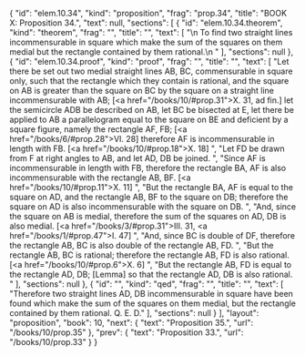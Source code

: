 {
  "id": "elem.10.34",
  "kind": "proposition",
  "frag": "prop.34",
  "title": "BOOK X: Proposition 34.",
  "text": null,
  "sections": [
    {
      "id": "elem.10.34.theorem",
      "kind": "theorem",
      "frag": "",
      "title": "",
      "text": [
        "\n       To find two straight lines incommensurable in square which make the sum of the squares on them medial but the rectangle contained by them rational.\n      "
      ],
      "sections": null
    },
    {
      "id": "elem.10.34.proof",
      "kind": "proof",
      "frag": "",
      "title": "",
      "text": [
        "Let there be set out two medial straight lines AB, BC, commensurable in square only, such that the rectangle which they contain is rational, and the square on AB is greater than the square on BC by the square on a straight line incommensurable with AB; [<a href=\"/books/10/#prop.31\">X. 31</a>, ad fin.]  let the semicircle ADB be described on AB, let BC be bisected at E, let there be applied to AB a parallelogram equal to the square on BE and deficient by a square figure, namely the rectangle AF, FB; [<a href=\"/books/6/#prop.28\">VI. 28</a>] therefore AF is incommensurable in length with FB. [<a href=\"/books/10/#prop.18\">X. 18</a>] ",
        "Let FD be drawn from F at right angles to AB, and let AD, DB be joined. ",
        "Since AF is incommensurable in length with FB, therefore the rectangle BA, AF is also incommensurable with the rectangle AB, BF. [<a href=\"/books/10/#prop.11\">X. 11</a>] ",
        "But the rectangle BA, AF is equal to the square on AD, and the rectangle AB, BF to the square on DB; therefore the square on AD is also incommensurable with the square on DB. ",
        "And, since the square on AB is medial, therefore the sum of the squares on AD, DB is also medial. [<a href=\"/books/3/#prop.31\">III. 31</a>, <a href=\"/books/1/#prop.47\">I. 47</a>] ",
        "And, since BC is double of DF, therefore the rectangle AB, BC is also double of the rectangle AB, FD. ",
        "But the rectangle AB, BC is rational; therefore the rectangle AB, FD is also rational. [<a href=\"/books/10/#prop.6\">X. 6</a>] ",
        "But the rectangle AB, FD is equal to the rectangle AD, DB; [Lemma] so that the rectangle AD, DB is also rational. "
      ],
      "sections": null
    },
    {
      "id": "",
      "kind": "qed",
      "frag": "",
      "title": "",
      "text": [
        "Therefore two straight lines AD, DB incommensurable in square have been found which make the sum of the squares on them medial, but the rectangle contained by them rational. Q. E. D."
      ],
      "sections": null
    }
  ],
  "layout": "proposition",
  "book": 10,
  "next": {
    "text": "Proposition 35.",
    "url": "/books/10/prop.35"
  },
  "prev": {
    "text": "Proposition 33.",
    "url": "/books/10/prop.33"
  }
}
